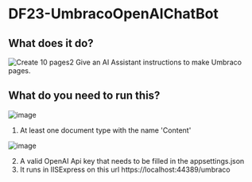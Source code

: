 # DF23-UmbracoOpenAIChatBot

## What does it do?
![Create 10 pages2](https://github.com/FrontisBV/DF23-UmbracoOpenAIChatBot/assets/16189228/3c7e9454-152b-48e5-a299-da6c3c812df3)
Give an AI Assistant instructions to make Umbraco pages.

## What do you need to run this?
![image](https://github.com/FrontisBV/DF23-UmbracoOpenAIChatBot/assets/16189228/95ac6f0e-9c8d-43a8-8459-5e31df9b8c1d)
1. At least one document type with the name 'Content'

![image](https://github.com/FrontisBV/DF23-UmbracoOpenAIChatBot/assets/16189228/569c17b8-ec2e-456e-a977-8912afdd302c)

2. A valid OpenAI Api key that needs to be filled in the appsettings.json
3. It runs in IISExpress on this url https://localhost:44389/umbraco
